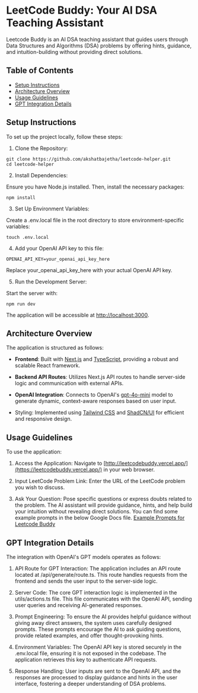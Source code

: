 # LeetCode Buddy: Your AI DSA Teaching Assistant

Leetcode Buddy is an AI DSA teaching assistant that guides users through Data Structures and Algorithms (DSA) problems by offering hints, guidance, and intuition-building without providing direct solutions.

## Table of Contents

- [Setup Instructions](#setup-instructions)
- [Architecture Overview](#architecture-overview)
- [Usage Guidelines](#usage-guidelines)
- [GPT Integration Details](#gpt-integration-details)

## Setup Instructions

To set up the project locally, follow these steps:

1. Clone the Repository:

```
git clone https://github.com/akshatbajetha/leetcode-helper.git
cd leetcode-helper
```

2. Install Dependencies:

Ensure you have Node.js installed. Then, install the necessary packages:

```
npm install
```

3. Set Up Environment Variables:

Create a .env.local file in the root directory to store environment-specific variables:

```
touch .env.local
```

4. Add your OpenAI API key to this file:

```env
OPENAI_API_KEY=your_openai_api_key_here
```

Replace your_openai_api_key_here with your actual OpenAI API key.

5. Run the Development Server:

Start the server with:

`npm run dev`

The application will be accessible at [http://localhost:3000](http://localhost:3000/).

## Architecture Overview

The application is structured as follows:

- **Frontend**: Built with [Next.js](https://nextjs.org/) and [TypeScript](https://www.typescriptlang.org/), providing a robust and scalable React framework.

- **Backend API Routes**: Utilizes Next.js API routes to handle server-side logic and communication with external APIs.

- **OpenAI Integration**: Connects to OpenAI's [gpt-4o-mini](https://openai.com/index/gpt-4o-mini-advancing-cost-efficient-intelligence/) model to generate dynamic, context-aware responses based on user input.

- Styling: Implemented using [Tailwind CSS](https://tailwindcss.com/) and [ShadCN/UI](https://ui.shadcn.com/) for efficient and responsive design.

## Usage Guidelines

To use the application:

1. Access the Application:
   Navigate to [http://leetcodebuddy.vercel.app/](https://leetcodebuddy.vercel.app/) in your web browser.

2. Input LeetCode Problem Link:
   Enter the URL of the LeetCode problem you wish to discuss.

3. Ask Your Question:
   Pose specific questions or express doubts related to the problem. The AI assistant will provide guidance, hints, and help build your intuition without revealing direct solutions.
   You can find some example prompts in the below Google Docs file.
   [Example Prompts for Leetcode Buddy](https://docs.google.com/document/d/1v3iU7fjM5vBS-DPQ3PpY5GMeQRcr_BYSpV33yysLu6U/edit?usp=sharing)

## GPT Integration Details

The integration with OpenAI's GPT models operates as follows:

1. API Route for GPT Interaction:
   The application includes an API route located at /api/generate/route.ts. This route handles requests from the frontend and sends the user input to the server-side logic.

2. Server Code:
   The core GPT interaction logic is implemented in the utils/actions.ts file. This file communicates with the OpenAI API, sending user queries and receiving AI-generated responses.

3. Prompt Engineering:
   To ensure the AI provides helpful guidance without giving away direct answers, the system uses carefully designed prompts. These prompts encourage the AI to ask guiding questions, provide related examples, and offer thought-provoking hints.

4. Environment Variables:
   The OpenAI API key is stored securely in the .env.local file, ensuring it is not exposed in the codebase. The application retrieves this key to authenticate API requests.

5. Response Handling:
   User inputs are sent to the OpenAI API, and the responses are processed to display guidance and hints in the user interface, fostering a deeper understanding of DSA problems.
